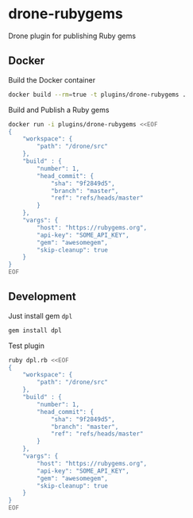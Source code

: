 # drone-rubygems

Drone plugin for publishing Ruby gems

## Docker

Build the Docker container

```sh
docker build --rm=true -t plugins/drone-rubygems .
```

Build and Publish a Ruby gems

```sh
docker run -i plugins/drone-rubygems <<EOF
{
    "workspace": {
        "path": "/drone/src"
    },
    "build" : {
        "number": 1,
        "head_commit": {
            "sha": "9f2849d5",
            "branch": "master",
            "ref": "refs/heads/master"
        }
    },
    "vargs": {
        "host": "https://rubygems.org",
        "api-key": "SOME_API_KEY",
        "gem": "awesomegem",
        "skip-cleanup": true
    }
}
EOF
```

## Development

Just install gem `dpl`

```sh
gem install dpl
```

Test plugin

```sh
ruby dpl.rb <<EOF
{
    "workspace": {
        "path": "/drone/src"
    },
    "build" : {
        "number": 1,
        "head_commit": {
            "sha": "9f2849d5",
            "branch": "master",
            "ref": "refs/heads/master"
        }
    },
    "vargs": {
        "host": "https://rubygems.org",
        "api-key": "SOME_API_KEY",
        "gem": "awesomegem",
        "skip-cleanup": true
    }
}
EOF
```
